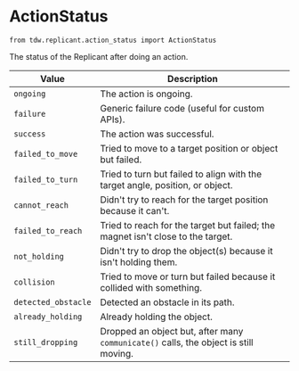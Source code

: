 # ActionStatus

`from tdw.replicant.action_status import ActionStatus`

The status of the Replicant after doing an action.

| Value | Description |
| --- | --- |
| `ongoing` | The action is ongoing. |
| `failure` | Generic failure code (useful for custom APIs). |
| `success` | The action was successful. |
| `failed_to_move` | Tried to move to a target position or object but failed. |
| `failed_to_turn` | Tried to turn but failed to align with the target angle, position, or object. |
| `cannot_reach` | Didn't try to reach for the target position because it can't. |
| `failed_to_reach` | Tried to reach for the target but failed; the magnet isn't close to the target. |
| `not_holding` | Didn't try to drop the object(s) because it isn't holding them. |
| `collision` | Tried to move or turn but failed because it collided with something. |
| `detected_obstacle` | Detected an obstacle in its path. |
| `already_holding` | Already holding the object. |
| `still_dropping` | Dropped an object but, after many `communicate()` calls, the object is still moving. |